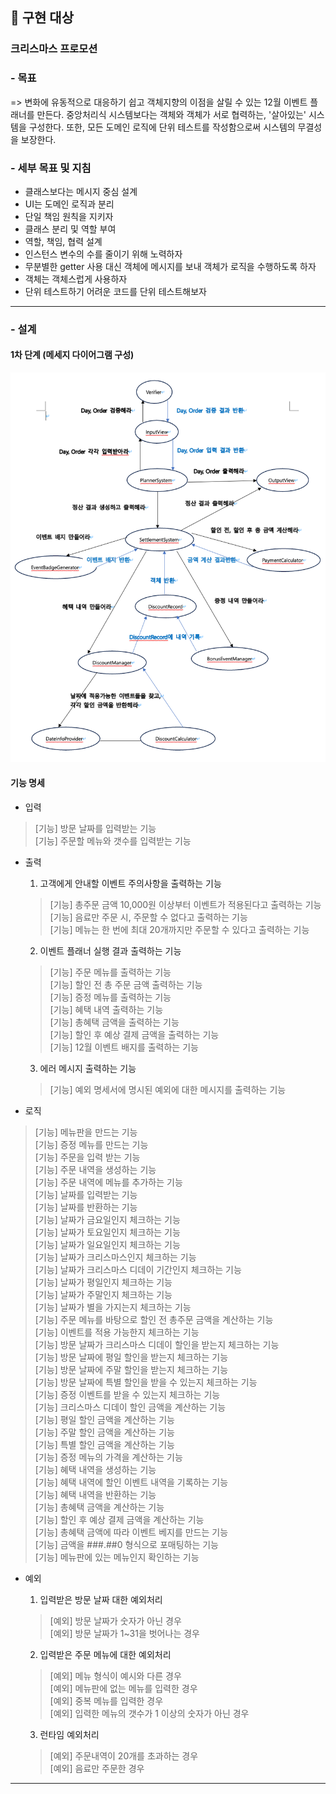 ## 📝 구현 대상

### 크리스마스 프로모션

### - 목표

=> 변화에 유동적으로 대응하기 쉽고 객체지향의 이점을 살릴 수 있는 12월 이벤트 플래너를 만든다.
중앙처리식 시스템보다는 객체와 객체가 서로 협력하는, '살아있는' 시스템을 구성한다. 또한, 모든 도메인 로직에 단위 테스트를 작성함으로써 시스템의 무결성을 보장한다.

### - 세부 목표 및 지침

- 클래스보다는 메시지 중심 설계
- UI는 도메인 로직과 분리
- 단일 책임 원칙을 지키자
- 클래스 분리 및 역할 부여
- 역할, 책임, 협력 설계
- 인스턴스 변수의 수를 줄이기 위해 노력하자
- 무분별한 getter 사용 대신 객체에 메시지를 보내 객체가 로직을 수행하도록 하자
- 객체는 객체스럽게 사용하자
- 단위 테스트하기 어려운 코드를 단위 테스트해보자

---

### - 설계

#### 1차 단계 (메세지 다이어그램 구성)

<img src="image/xmas_promo_2nd_msg.png">

#### 기능 명세

- 입력

> [기능] 방문 날짜를 입력받는 기능<br>
> [기능] 주문할 메뉴와 갯수를 입력받는 기능<br>

- 출력

  1. 고객에게 안내할 이벤트 주의사항을 출력하는 기능
  > [기능] 총주문 금액 10,000원 이상부터 이벤트가 적용된다고 출력하는 기능<br>
  > [기능] 음료만 주문 시, 주문할 수 없다고 출력하는 기능<br>
  > [기능] 메뉴는 한 번에 최대 20개까지만 주문할 수 있다고 출력하는 기능<br>

  2. 이벤트 플래너 실행 결과 출력하는 기능
  > [기능] 주문 메뉴를 출력하는 기능<br>
  > [기능] 할인 전 총 주문 금액 출력하는 기능<br>
  > [기능] 증정 메뉴를 출력하는 기능<br>
  > [기능] 혜택 내역 출력하는 기능<br>
  > [기능] 총혜택 금액을 출력하는 기능<br>
  > [기능] 할인 후 예상 결제 금액을 출력하는 기능<br>
  > [기능] 12월 이벤트 배지를 출력하는 기능<br>
  
  3. 에러 메시지 출력하는 기능
  > [기능] 예외 명세서에 명시된 예외에 대한 메시지를 출력하는 기능

- 로직

> [기능] 메뉴판을 만드는 기능<br>
> [기능] 증정 메뉴를 만드는 기능 <br>
> [기능] 주문을 입력 받는 기능 <br>
> [기능] 주문 내역을 생성하는 기능 <br>
> [기능] 주문 내역에 메뉴를 추가하는 기능 <br>
> [기능] 날짜를 입력받는 기능<br>
> [기능] 날짜를 반환하는 기능<br>
> [기능] 날짜가 금요일인지 체크하는 기능<br>
> [기능] 날짜가 토요일인지 체크하는 기능<br>
> [기능] 날짜가 일요일인지 체크하는 기능<br>
> [기능] 날짜가 크리스마스인지 체크하는 기능<br>
> [기능] 날짜가 크리스마스 디데이 기간인지 체크하는 기능<br>
> [기능] 날짜가 평일인지 체크하는 기능<br>
> [기능] 날짜가 주말인지 체크하는 기능<br>
> [기능] 날짜가 별을 가지는지 체크하는 기능<br>
> [기능] 주문 메뉴를 바탕으로 할인 전 총주문 금액을 계산하는 기능<br>
> [기능] 이벤트를 적용 가능한지 체크하는 기능<br>
> [기능] 방문 날짜가 크리스마스 디데이 할인을 받는지 체크하는 기능<br>
> [기능] 방문 날짜에 평일 할인을 받는지 체크하는 기능<br>
> [기능] 방문 날짜에 주말 할인을 받는지 체크하는 기능<br>
> [기능] 방문 날짜에 특별 할인을 받을 수 있는지 체크하는 기능<br>
> [기능] 증정 이벤트를 받을 수 있는지 체크하는 기능<br>
> [기능] 크리스마스 디데이 할인 금액을 계산하는 기능<br>
> [기능] 평일 할인 금액을 계산하는 기능<br>
> [기능] 주말 할인 금액을 계산하는 기능<br>
> [기능] 특별 할인 금액을 계산하는 기능<br>
> [기능] 증정 메뉴의 가격을 계산하는 기능<br>
> [기능] 혜택 내역을 생성하는 기능 <br>
> [기능] 혜택 내역에 할인 이벤트 내역을 기록하는 기능<br>
> [기능] 혜택 내역을 반환하는 기능<br>
> [기능] 총혜택 금액을 계산하는 기능<br>
> [기능] 할인 후 예상 결제 금액을 계산하는 기능<br>
> [기능] 총혜택 금액에 따라 이벤트 베지를 만드는 기능<br>
> [기능] 금액을 ###.##0 형식으로 포매팅하는 기능<br>
> [기능] 메뉴판에 있는 메뉴인지 확인하는 기능<br>

- 예외
  1. 입력받은 방문 날짜 대한 예외처리
  > [예외] 방문 날짜가 숫자가 아닌 경우<br>
  > [예외] 방문 날짜가 1~31을 벗어나는 경우<br>

  2. 입력받은 주문 메뉴에 대한 예외처리
  > [예외] 메뉴 형식이 예시와 다른 경우<br>
  > [예외] 메뉴판에 없는 메뉴를 입력한 경우<br>
  > [예외] 중복 메뉴를 입력한 경우<br>
  > [예외] 입력한 메뉴의 갯수가 1 이상의 숫자가 아닌 경우<br>

  3. 런타임 예외처리
  > [예외] 주문내역이 20개를 초과하는 경우<br>
  > [예외] 음료만 주문한 경우<br>
  
---



